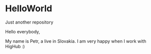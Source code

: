 # HelloWorld
Just another repository

Hello everybody, 

My name is Petr, a live in Slovakia. I am very happy when I work with HigHub :)
